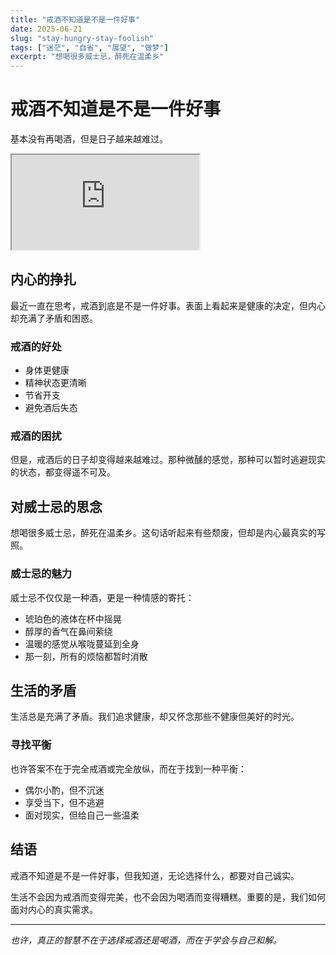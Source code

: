 ```yaml
---
title: "戒酒不知道是不是一件好事"
date: 2025-06-21
slug: "stay-hungry-stay-foolish"
tags: ["迷茫", "自省", "展望", "做梦"]
excerpt: "想喝很多威士忌，醉死在温柔乡"
---
```


# 戒酒不知道是不是一件好事

基本没有再喝酒，但是日子越来越难过。

<div class="spotify-container">
    <iframe src="https://open.spotify.com/embed/track/6PGoSes0D9eUDeeAafB2As" 
            height="152" 
            allow="autoplay; clipboard-write; encrypted-media; fullscreen; picture-in-picture" 
            loading="lazy">
    </iframe>
</div>

## 内心的挣扎

最近一直在思考，戒酒到底是不是一件好事。表面上看起来是健康的决定，但内心却充满了矛盾和困惑。

### 戒酒的好处

- 身体更健康
- 精神状态更清晰
- 节省开支
- 避免酒后失态

### 戒酒的困扰

但是，戒酒后的日子却变得越来越难过。那种微醺的感觉，那种可以暂时逃避现实的状态，都变得遥不可及。

## 对威士忌的思念

想喝很多威士忌，醉死在温柔乡。这句话听起来有些颓废，但却是内心最真实的写照。

### 威士忌的魅力

威士忌不仅仅是一种酒，更是一种情感的寄托：

- 琥珀色的液体在杯中摇晃
- 醇厚的香气在鼻间萦绕
- 温暖的感觉从喉咙蔓延到全身
- 那一刻，所有的烦恼都暂时消散

## 生活的矛盾

生活总是充满了矛盾。我们追求健康，却又怀念那些不健康但美好的时光。

### 寻找平衡

也许答案不在于完全戒酒或完全放纵，而在于找到一种平衡：

- 偶尔小酌，但不沉迷
- 享受当下，但不逃避
- 面对现实，但给自己一些温柔

## 结语

戒酒不知道是不是一件好事，但我知道，无论选择什么，都要对自己诚实。

生活不会因为戒酒而变得完美，也不会因为喝酒而变得糟糕。重要的是，我们如何面对内心的真实需求。

---

*也许，真正的智慧不在于选择戒酒还是喝酒，而在于学会与自己和解。* 